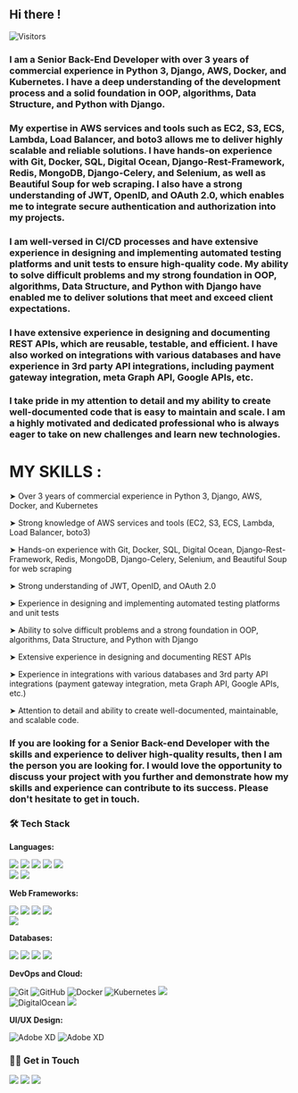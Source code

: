 ## Hi there !

![Visitors](https://api.visitorbadge.io/api/visitors?path=abdurrahimcs50&label=1234&countColor=%23263759)

### I am a Senior Back-End Developer with over 3 years of commercial experience in Python 3, Django, AWS, Docker, and Kubernetes. I have a deep understanding of the development process and a solid foundation in OOP, algorithms, Data Structure, and Python with Django.

### My expertise in AWS services and tools such as EC2, S3, ECS, Lambda, Load Balancer, and boto3 allows me to deliver highly scalable and reliable solutions. I have hands-on experience with Git, Docker, SQL, Digital Ocean, Django-Rest-Framework, Redis, MongoDB, Django-Celery, and Selenium, as well as Beautiful Soup for web scraping. I also have a strong understanding of JWT, OpenID, and OAuth 2.0, which enables me to integrate secure authentication and authorization into my projects.

### I am well-versed in CI/CD processes and have extensive experience in designing and implementing automated testing platforms and unit tests to ensure high-quality code. My ability to solve difficult problems and my strong foundation in OOP, algorithms, Data Structure, and Python with Django have enabled me to deliver solutions that meet and exceed client expectations.

### I have extensive experience in designing and documenting REST APIs, which are reusable, testable, and efficient. I have also worked on integrations with various databases and have experience in 3rd party API integrations, including payment gateway integration, meta Graph API, Google APIs, etc.

### I take pride in my attention to detail and my ability to create well-documented code that is easy to maintain and scale. I am a highly motivated and dedicated professional who is always eager to take on new challenges and learn new technologies.

# MY SKILLS :
➤ Over 3 years of commercial experience in Python 3, Django, AWS, Docker, and Kubernetes

➤ Strong knowledge of AWS services and tools (EC2, S3, ECS, Lambda, Load Balancer, boto3)

➤ Hands-on experience with Git, Docker, SQL, Digital Ocean, Django-Rest-Framework, Redis, MongoDB, Django-Celery, Selenium, and Beautiful Soup for web scraping

➤ Strong understanding of JWT, OpenID, and OAuth 2.0

➤ Experience in designing and implementing automated testing platforms and unit tests

➤ Ability to solve difficult problems and a strong foundation in OOP, algorithms, Data Structure, and Python with Django

➤ Extensive experience in designing and documenting REST APIs

➤ Experience in integrations with various databases and 3rd party API integrations (payment gateway integration, meta Graph API, Google APIs, etc.)

➤ Attention to detail and ability to create well-documented, maintainable, and scalable code.


### If you are looking for a Senior Back-end Developer with the skills and experience to deliver high-quality results, then I am the person you are looking for. I would love the opportunity to discuss your project with you further and demonstrate how my skills and experience can contribute to its success. Please don't hesitate to get in touch.


### 🛠 Tech Stack

**Languages:**
<p>
<img src="https://img.shields.io/badge/Python-3776AB?style=for-the-badge&logo=python&logoColor=white">
<img src="https://img.shields.io/badge/JavaScript-323330?style=for-the-badge&logo=javascript&logoColor=F7DF1E">
<img src="https://img.shields.io/badge/jQuery-0769AD?style=for-the-badge&logo=jquery&logoColor=white">
<img src="https://img.shields.io/badge/HTML5-E34F26?style=for-the-badge&logo=html5&logoColor=white">
<img src="https://img.shields.io/badge/CSS3-1572B6?style=for-the-badge&logo=css3&logoColor=white"><br>
<img src="https://img.shields.io/badge/Markdown-000000?style=for-the-badge&logo=markdown&logoColor=white">
<img src="https://img.shields.io/badge/json-5E5C5C?style=for-the-badge&logo=json&logoColor=white">
</p>

**Web Frameworks:**
<p>
<img src="https://img.shields.io/badge/Django-092E20?style=for-the-badge&logo=Django&logoColor=white">
<img src="https://img.shields.io/badge/DRF-ff1709?style=for-the-badge&logo=DRF&logoColor=white&color=ff1709&labelColor=gray">
<img src="https://img.shields.io/badge/Django-Celery-38B2AC?style=for-the-badge&logo=Django-Celery&logoColor=white">
<img src="https://img.shields.io/badge/Bootstrap-563D7C?style=for-the-badge&logo=bootstrap&logoColor=white"><br>
<img src="https://img.shields.io/badge/Tailwind_CSS-38B2AC?style=for-the-badge&logo=tailwind-css&logoColor=white">

</p>

**Databases:**
<p>
<img src="https://img.shields.io/badge/MySQL-00000F?style=for-the-badge&logo=mysql&logoColor=white">
<img src="https://img.shields.io/badge/PostgreSQL-316192?style=for-the-badge&logo=postgresql&logoColor=white">
<img src="https://img.shields.io/badge/SQLite-07405E?style=for-the-badge&logo=sqlite&logoColor=white">
<img src="https://img.shields.io/badge/MongoDB%20%20-CC2927?style=for-the-badge&logo=MongoDB%20%20&logoColor=white">
</p>

**DevOps and Cloud:**
<p>
<img alt="Git" src="https://img.shields.io/badge/Git%20-0089D6?style=for-the-badge&logo=Git&logoColor=white"/>
<img alt="GitHub" src="https://img.shields.io/badge/GitHub%20-0089D6?style=for-the-badge&logo=GitHub&logoColor=white"/>
<img alt="Docker" src="https://img.shields.io/badge/Docker%20-0089D6?style=for-the-badge&logo=Docker&logoColor=white"/>
<img alt="Kubernetes" src="https://img.shields.io/badge/Kubernetes%20-0089D6?style=for-the-badge&logo=Kubernetes&logoColor=white"/>
<img src="https://img.shields.io/badge/AWS-4285F4?style=for-the-badge&logo=AWS&logoColor=white"><br>
<img alt="DigitalOcean" src="https://img.shields.io/badge/DigitalOcean%20-%23039BE5.svg?&style=for-the-badge&logo=Digital Ocean"/>
<img src="https://img.shields.io/badge/Heroku-430098?style=for-the-badge&logo=heroku&logoColor=white">
</p>

**UI/UX Design:**
<p>
<img alt="Adobe XD" src="https://img.shields.io/badge/adobe%20xd%20-%23FF26BE.svg?&style=for-the-badge&logo=adobe%20xd&logoColor=white"/>
<img alt="Adobe XD" src="https://img.shields.io/badge/Figma%20%20-%23FF26BE.svg?&style=for-the-badge&logo=Figma%20&logoColor=white"/>
</p>

### 🤝🏻 Get in Touch

<p>
<a href="https://www.linkedin.com/in/abdurrahimcs50/"><img src="https://img.shields.io/badge/LinkedIn-0077B5?style=for-the-badge&logo=linkedin&logoColor=white"></a>
<a href="https://dev.to/abdurrahimcs50"><img src="https://img.shields.io/badge/dev.to-0A0A0A?style=for-the-badge&logo=dev.to&logoColor=white"></a>
<a href="mailto:abdur.rahimcs50@gmail.com"><img src="https://img.shields.io/badge/Gmail-D14836?style=for-the-badge&logo=gmail&logoColor=white"></a>
</p>

